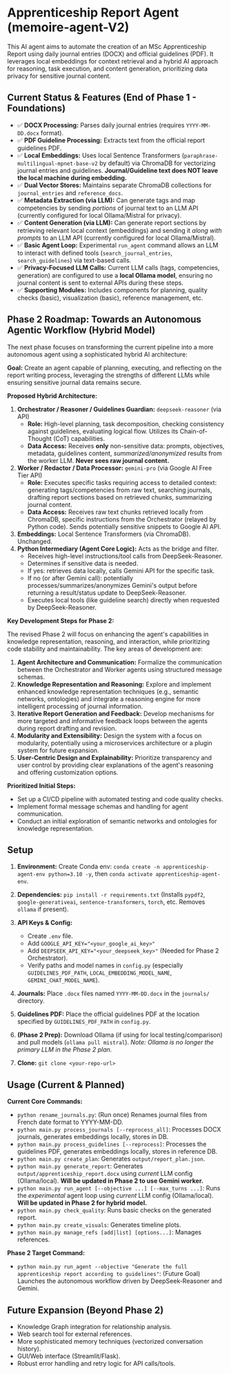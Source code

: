 # Apprenticeship Report Agent (memoire-agent-V2)

This AI agent aims to automate the creation of an MSc Apprenticeship Report using daily journal entries (DOCX) and official guidelines (PDF). It leverages local embeddings for context retrieval and a hybrid AI approach for reasoning, task execution, and content generation, prioritizing data privacy for sensitive journal content.

## Current Status & Features (End of Phase 1 - Foundations)

*   ✅ **DOCX Processing:** Parses daily journal entries (requires `YYYY-MM-DD.docx` format).
*   ✅ **PDF Guideline Processing:** Extracts text from the official report guidelines PDF.
*   ✅ **Local Embeddings:** Uses local Sentence Transformers (`paraphrase-multilingual-mpnet-base-v2` by default) via ChromaDB for vectorizing journal entries and guidelines. **Journal/Guideline text does NOT leave the local machine during embedding.**
*   ✅ **Dual Vector Stores:** Maintains separate ChromaDB collections for `journal_entries` and `reference_docs`.
*   ✅ **Metadata Extraction (via LLM):** Can generate tags and map competencies by sending *portions* of journal text to an LLM API (currently configured for local Ollama/Mistral for privacy).
*   ✅ **Content Generation (via LLM):** Can generate report sections by retrieving relevant local context (embeddings) and sending it *along with prompts* to an LLM API (currently configured for local Ollama/Mistral).
*   ✅ **Basic Agent Loop:** Experimental `run_agent` command allows an LLM to interact with defined tools (`search_journal_entries`, `search_guidelines`) via text-based calls.
*   ✅ **Privacy-Focused LLM Calls:** Current LLM calls (tags, competencies, generation) are configured to use a **local Ollama model**, ensuring no journal content is sent to external APIs during these steps.
*   ✅ **Supporting Modules:** Includes components for planning, quality checks (basic), visualization (basic), reference management, etc.

## Phase 2 Roadmap: Towards an Autonomous Agentic Workflow (Hybrid Model)

The next phase focuses on transforming the current pipeline into a more autonomous agent using a sophisticated hybrid AI architecture:

**Goal:** Create an agent capable of planning, executing, and reflecting on the report writing process, leveraging the strengths of different LLMs while ensuring sensitive journal data remains secure.

**Proposed Hybrid Architecture:**

1.  **Orchestrator / Reasoner / Guidelines Guardian:** `deepseek-reasoner` (via API)
    *   **Role:** High-level planning, task decomposition, checking consistency against guidelines, evaluating logical flow. Utilizes its Chain-of-Thought (CoT) capabilities.
    *   **Data Access:** Receives **only** non-sensitive data: prompts, objectives, metadata, guidelines content, *summarized/anonymized* results from the worker LLM. **Never sees raw journal content.**
2.  **Worker / Redactor / Data Processor:** `gemini-pro` (via Google AI Free Tier API)
    *   **Role:** Executes specific tasks requiring access to detailed context: generating tags/competencies from raw text, searching journals, drafting report sections based on retrieved chunks, summarizing journal content.
    *   **Data Access:** Receives raw text chunks retrieved locally from ChromaDB, specific instructions from the Orchestrator (relayed by Python code). Sends potentially sensitive snippets to Google AI API.
3.  **Embeddings:** Local Sentence Transformers (via ChromaDB). Unchanged.
4.  **Python Intermediary (Agent Core Logic):** Acts as the bridge and filter.
    *   Receives high-level instructions/tool calls from DeepSeek-Reasoner.
    *   Determines if sensitive data is needed.
    *   If yes: retrieves data locally, calls Gemini API for the specific task.
    *   If no (or after Gemini call): potentially processes/summarizes/anonymizes Gemini's output before returning a result/status update to DeepSeek-Reasoner.
    *   Executes local tools (like guideline search) directly when requested by DeepSeek-Reasoner.

**Key Development Steps for Phase 2:**

The revised Phase 2 will focus on enhancing the agent's capabilities in knowledge representation, reasoning, and interaction, while prioritizing code stability and maintainability. The key areas of development are:

1.  **Agent Architecture and Communication:** Formalize the communication between the Orchestrator and Worker agents using structured message schemas.
2.  **Knowledge Representation and Reasoning:** Explore and implement enhanced knowledge representation techniques (e.g., semantic networks, ontologies) and integrate a reasoning engine for more intelligent processing of journal information.
3.  **Iterative Report Generation and Feedback:** Develop mechanisms for more targeted and informative feedback loops between the agents during report drafting and revision.
4.  **Modularity and Extensibility:** Design the system with a focus on modularity, potentially using a microservices architecture or a plugin system for future expansion.
5.  **User-Centric Design and Explainability:** Prioritize transparency and user control by providing clear explanations of the agent's reasoning and offering customization options.

**Prioritized Initial Steps:**

*   Set up a CI/CD pipeline with automated testing and code quality checks.
*   Implement formal message schemas and handling for agent communication.
*   Conduct an initial exploration of semantic networks and ontologies for knowledge representation.

## Setup

1.  **Environment:** Create Conda env: `conda create -n apprenticeship-agent-env python=3.10 -y`, then `conda activate apprenticeship-agent-env`.
2.  **Dependencies:** `pip install -r requirements.txt` (Installs `pypdf2`, `google-generativeai`, `sentence-transformers`, `torch`, etc. Removes `ollama` if present).
3.  **API Keys & Config:**
    *   Create `.env` file.
    *   Add `GOOGLE_API_KEY="<your_google_ai_key>"`
    *   Add `DEEPSEEK_API_KEY="<your_deepseek_key>"` (Needed for Phase 2 Orchestrator).
    *   Verify paths and model names in `config.py` (especially `GUIDELINES_PDF_PATH`, `LOCAL_EMBEDDING_MODEL_NAME`, `GEMINI_CHAT_MODEL_NAME`).
5.  **Journals:** Place `.docx` files named `YYYY-MM-DD.docx` in the `journals/` directory.
6.  **Guidelines PDF:** Place the official guidelines PDF at the location specified by `GUIDELINES_PDF_PATH` in `config.py`.
7.  **(Phase 2 Prep):** Download Ollama (if using for local testing/comparison) and pull models (`ollama pull mistral`). *Note: Ollama is no longer the primary LLM in the Phase 2 plan.*

1.  **Clone:** `git clone <your-repo-url>`
## Usage (Current & Planned)

**Current Core Commands:**

*   `python rename_journals.py`: (Run once) Renames journal files from French date format to YYYY-MM-DD.
*   `python main.py process_journals [--reprocess_all]`: Processes DOCX journals, generates embeddings locally, stores in DB.
*   `python main.py process_guidelines [--reprocess]`: Processes the guidelines PDF, generates embeddings locally, stores in reference DB.
*   `python main.py create_plan`: Generates `output/report_plan.json`.
*   `python main.py generate_report`: Generates `output/apprenticeship_report.docx` using *current* LLM config (Ollama/local). **Will be updated in Phase 2 to use Gemini worker.**
*   `python main.py run_agent [--objective ...] [--max_turns ...]`: Runs the *experimental* agent loop using *current* LLM config (Ollama/local). **Will be updated in Phase 2 for hybrid model.**
*   `python main.py check_quality`: Runs basic checks on the generated report.
*   `python main.py create_visuals`: Generates timeline plots.
*   `python main.py manage_refs [add|list] [options...]`: Manages references.

**Phase 2 Target Command:**

*   `python main.py run_agent --objective "Generate the full apprenticeship report according to guidelines"`: (Future Goal) Launches the autonomous workflow driven by DeepSeek-Reasoner and Gemini.

## Future Expansion (Beyond Phase 2)

*   Knowledge Graph integration for relationship analysis.
*   Web search tool for external references.
*   More sophisticated memory techniques (vectorized conversation history).
*   GUI/Web interface (Streamlit/Flask).
*   Robust error handling and retry logic for API calls/tools.